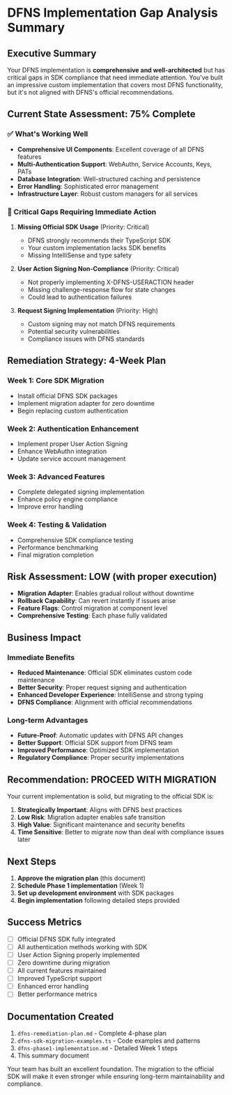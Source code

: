 # DFNS Implementation Gap Analysis Summary

## Executive Summary

Your DFNS implementation is **comprehensive and well-architected** but has critical gaps in SDK compliance that need immediate attention. You've built an impressive custom implementation that covers most DFNS functionality, but it's not aligned with DFNS's official recommendations.

## Current State Assessment: 75% Complete

### ✅ What's Working Well
- **Comprehensive UI Components**: Excellent coverage of all DFNS features
- **Multi-Authentication Support**: WebAuthn, Service Accounts, Keys, PATs
- **Database Integration**: Well-structured caching and persistence
- **Error Handling**: Sophisticated error management
- **Infrastructure Layer**: Robust custom managers for all services

### 🚨 Critical Gaps Requiring Immediate Action

1. **Missing Official SDK Usage** (Priority: Critical)
   - DFNS strongly recommends their TypeScript SDK
   - Your custom implementation lacks SDK benefits
   - Missing IntelliSense and type safety

2. **User Action Signing Non-Compliance** (Priority: Critical)
   - Not properly implementing X-DFNS-USERACTION header
   - Missing challenge-response flow for state changes
   - Could lead to authentication failures

3. **Request Signing Implementation** (Priority: High)
   - Custom signing may not match DFNS requirements
   - Potential security vulnerabilities
   - Compliance issues with DFNS standards

## Remediation Strategy: 4-Week Plan

### Week 1: Core SDK Migration
- Install official DFNS SDK packages
- Implement migration adapter for zero downtime
- Begin replacing custom authentication

### Week 2: Authentication Enhancement
- Implement proper User Action Signing
- Enhance WebAuthn integration
- Update service account management

### Week 3: Advanced Features
- Complete delegated signing implementation
- Enhance policy engine compliance
- Improve error handling

### Week 4: Testing & Validation
- Comprehensive SDK compliance testing
- Performance benchmarking
- Final migration completion

## Risk Assessment: LOW (with proper execution)

- **Migration Adapter**: Enables gradual rollout without downtime
- **Rollback Capability**: Can revert instantly if issues arise
- **Feature Flags**: Control migration at component level
- **Comprehensive Testing**: Each phase fully validated

## Business Impact

### Immediate Benefits
- **Reduced Maintenance**: Official SDK eliminates custom code maintenance
- **Better Security**: Proper request signing and authentication
- **Enhanced Developer Experience**: IntelliSense and strong typing
- **DFNS Compliance**: Alignment with official recommendations

### Long-term Advantages
- **Future-Proof**: Automatic updates with DFNS API changes
- **Better Support**: Official SDK support from DFNS team
- **Improved Performance**: Optimized SDK implementation
- **Regulatory Compliance**: Proper security implementations

## Recommendation: PROCEED WITH MIGRATION

Your current implementation is solid, but migrating to the official SDK is:
1. **Strategically Important**: Aligns with DFNS best practices
2. **Low Risk**: Migration adapter enables safe transition
3. **High Value**: Significant maintenance and security benefits
4. **Time Sensitive**: Better to migrate now than deal with compliance issues later

## Next Steps

1. **Approve the migration plan** (this document)
2. **Schedule Phase 1 implementation** (Week 1)
3. **Set up development environment** with SDK packages
4. **Begin implementation** following detailed steps provided

## Success Metrics

- [ ] Official DFNS SDK fully integrated
- [ ] All authentication methods working with SDK
- [ ] User Action Signing properly implemented
- [ ] Zero downtime during migration
- [ ] All current features maintained
- [ ] Improved TypeScript support
- [ ] Enhanced error handling
- [ ] Better performance metrics

## Documentation Created

1. `dfns-remediation-plan.md` - Complete 4-phase plan
2. `dfns-sdk-migration-examples.ts` - Code examples and patterns
3. `dfns-phase1-implementation.md` - Detailed Week 1 steps
4. This summary document

Your team has built an excellent foundation. The migration to the official SDK will make it even stronger while ensuring long-term maintainability and compliance.
